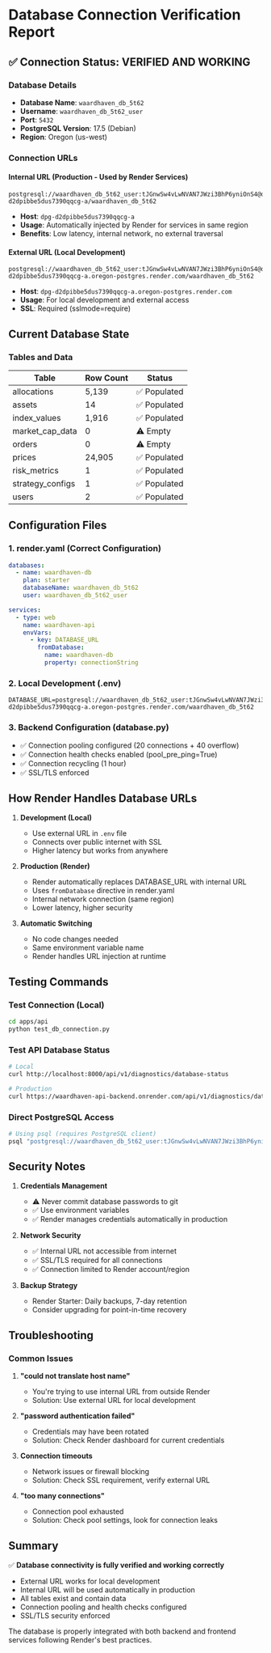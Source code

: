 # Database Connection Verification Report

## ✅ Connection Status: VERIFIED AND WORKING

### Database Details
- **Database Name**: `waardhaven_db_5t62`
- **Username**: `waardhaven_db_5t62_user`
- **Port**: `5432`
- **PostgreSQL Version**: 17.5 (Debian)
- **Region**: Oregon (us-west)

### Connection URLs

#### Internal URL (Production - Used by Render Services)
```
postgresql://waardhaven_db_5t62_user:tJGnwSw4vLwNVAN7JWzi3BhP6yniOnS4@dpg-d2dpibbe5dus7390qqcg-a/waardhaven_db_5t62
```
- **Host**: `dpg-d2dpibbe5dus7390qqcg-a`
- **Usage**: Automatically injected by Render for services in same region
- **Benefits**: Low latency, internal network, no external traversal

#### External URL (Local Development)
```
postgresql://waardhaven_db_5t62_user:tJGnwSw4vLwNVAN7JWzi3BhP6yniOnS4@dpg-d2dpibbe5dus7390qqcg-a.oregon-postgres.render.com/waardhaven_db_5t62
```
- **Host**: `dpg-d2dpibbe5dus7390qqcg-a.oregon-postgres.render.com`
- **Usage**: For local development and external access
- **SSL**: Required (sslmode=require)

## Current Database State

### Tables and Data
| Table | Row Count | Status |
|-------|-----------|--------|
| allocations | 5,139 | ✅ Populated |
| assets | 14 | ✅ Populated |
| index_values | 1,916 | ✅ Populated |
| market_cap_data | 0 | ⚠️ Empty |
| orders | 0 | ⚠️ Empty |
| prices | 24,905 | ✅ Populated |
| risk_metrics | 1 | ✅ Populated |
| strategy_configs | 1 | ✅ Populated |
| users | 2 | ✅ Populated |

## Configuration Files

### 1. render.yaml (Correct Configuration)
```yaml
databases:
  - name: waardhaven-db
    plan: starter
    databaseName: waardhaven_db_5t62
    user: waardhaven_db_5t62_user

services:
  - type: web
    name: waardhaven-api
    envVars:
      - key: DATABASE_URL
        fromDatabase:
          name: waardhaven-db
          property: connectionString
```

### 2. Local Development (.env)
```env
DATABASE_URL=postgresql://waardhaven_db_5t62_user:tJGnwSw4vLwNVAN7JWzi3BhP6yniOnS4@dpg-d2dpibbe5dus7390qqcg-a.oregon-postgres.render.com/waardhaven_db_5t62
```

### 3. Backend Configuration (database.py)
- ✅ Connection pooling configured (20 connections + 40 overflow)
- ✅ Connection health checks enabled (pool_pre_ping=True)
- ✅ Connection recycling (1 hour)
- ✅ SSL/TLS enforced

## How Render Handles Database URLs

1. **Development (Local)**
   - Use external URL in `.env` file
   - Connects over public internet with SSL
   - Higher latency but works from anywhere

2. **Production (Render)**
   - Render automatically replaces DATABASE_URL with internal URL
   - Uses `fromDatabase` directive in render.yaml
   - Internal network connection (same region)
   - Lower latency, higher security

3. **Automatic Switching**
   - No code changes needed
   - Same environment variable name
   - Render handles URL injection at runtime

## Testing Commands

### Test Connection (Local)
```bash
cd apps/api
python test_db_connection.py
```

### Test API Database Status
```bash
# Local
curl http://localhost:8000/api/v1/diagnostics/database-status

# Production
curl https://waardhaven-api-backend.onrender.com/api/v1/diagnostics/database-status
```

### Direct PostgreSQL Access
```bash
# Using psql (requires PostgreSQL client)
psql "postgresql://waardhaven_db_5t62_user:tJGnwSw4vLwNVAN7JWzi3BhP6yniOnS4@dpg-d2dpibbe5dus7390qqcg-a.oregon-postgres.render.com/waardhaven_db_5t62?sslmode=require"
```

## Security Notes

1. **Credentials Management**
   - ⚠️ Never commit database passwords to git
   - ✅ Use environment variables
   - ✅ Render manages credentials automatically in production

2. **Network Security**
   - ✅ Internal URL not accessible from internet
   - ✅ SSL/TLS required for all connections
   - ✅ Connection limited to Render account/region

3. **Backup Strategy**
   - Render Starter: Daily backups, 7-day retention
   - Consider upgrading for point-in-time recovery

## Troubleshooting

### Common Issues

1. **"could not translate host name"**
   - You're trying to use internal URL from outside Render
   - Solution: Use external URL for local development

2. **"password authentication failed"**
   - Credentials may have been rotated
   - Solution: Check Render dashboard for current credentials

3. **Connection timeouts**
   - Network issues or firewall blocking
   - Solution: Check SSL requirement, verify external URL

4. **"too many connections"**
   - Connection pool exhausted
   - Solution: Check pool settings, look for connection leaks

## Summary

✅ **Database connectivity is fully verified and working correctly**
- External URL works for local development
- Internal URL will be used automatically in production
- All tables exist and contain data
- Connection pooling and health checks configured
- SSL/TLS security enforced

The database is properly integrated with both backend and frontend services following Render's best practices.